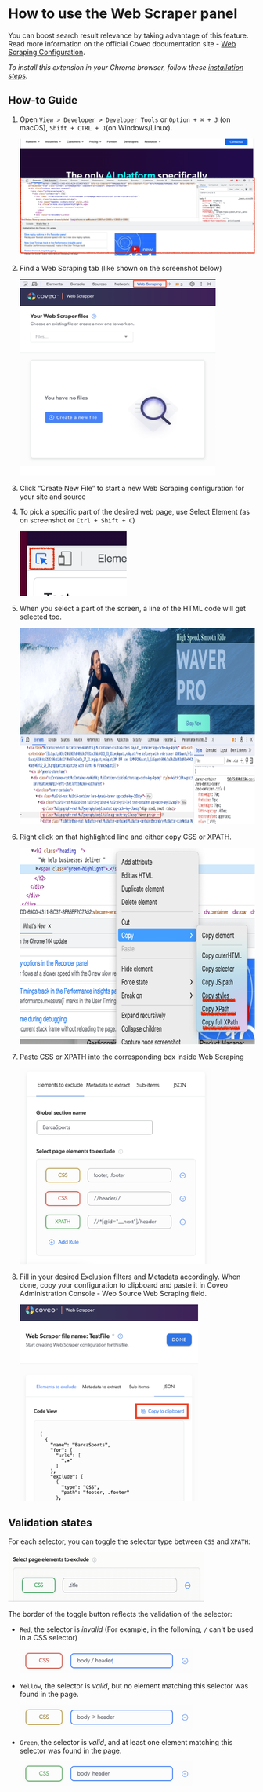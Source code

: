 # How to use the Web Scraper panel

You can boost search result relevance by taking advantage of this feature. Read more information on the official Coveo documentation site - [Web Scraping Configuration](https://docs.coveo.com/en/mc1f3573/index-content/web-scraping-configuration).

_To install this extension in your Chrome browser, follow these [installation steps](./install.md)._

## How-to Guide

1. Open `View > Developer > Developer Tools` or `Option + ⌘ + J` (on macOS), `Shift + CTRL + J`(on Windows/Linux).

   ![Developer Tools](./devtools.png)

1. Find a Web Scraping tab (like shown on the screenshot below)

   <img src="./panel.png" alt="Web Scraper panel" width="400" height="400">

1. Click “Create New File” to start a new Web Scraping configuration for your site and source
1. To pick a specific part of the desired web page, use Select Element (as on screenshot or `Ctrl + Shift + C`)

   ![findelement.png](./find_element.png)

1. When you select a part of the screen, a line of the HTML code will get selected too.

   <img src="./html_code_highlight.png" alt="Elements" height="400">

1. Right click on that highlighted line and either copy CSS or XPATH.

   <img src="./copy_css_or_xpath.png" alt="Copy paths from Elements" height="400">

1. Paste CSS or XPATH into the corresponding box inside Web Scraping

   <img src="./excludes_rules.png" alt="Exclude rules" height="400">

1. Fill in your desired Exclusion filters and Metadata accordingly. When done, copy your configuration to clipboard and paste it in Coveo Administration Console - Web Source Web Scraping field.

   <img src="./copy_clipboard.png" alt="Copy to Clipboard" height="400">

## Validation states

For each selector, you can toggle the selector type between `CSS` and `XPATH`:

  <img src="./selector_validation/toggle.gif" height="100" width="400" alt="Selector toggle button">

The border of the toggle button reflects the validation of the selector:

- `Red`, the selector is _invalid_ (For example, in the following, `/` can't be used in a CSS selector)

  <img src="./selector_validation/invalid.png" height="50" alt="Valid, not found">

- `Yellow`, the selector is _valid_, but no element matching this selector was found in the page.

  <img src="./selector_validation/valid_notfound.png" height="50" alt="Valid, not found">

- `Green`, the selector is _valid_, and at least one element matching this selector was found in the page.

  <img src="./selector_validation/valid_found.png" height="50" alt="Valid, found">
